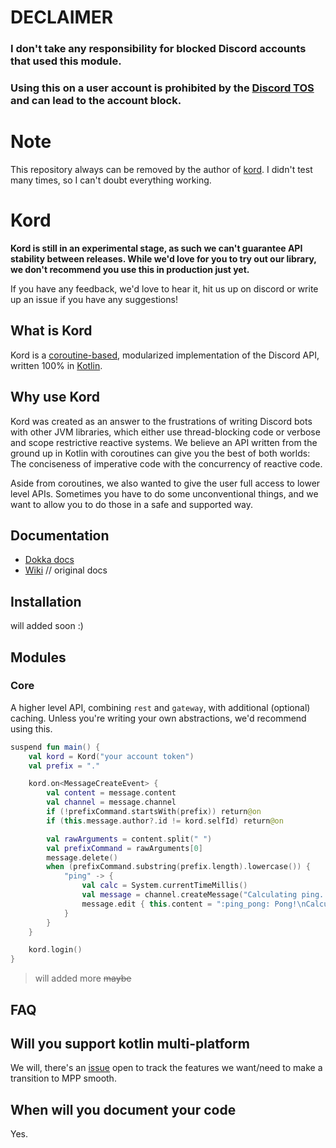 # DECLAIMER

### <strong>I don't take any responsibility for blocked Discord accounts that used this module.</strong>
### <strong>Using this on a user account is prohibited by the [Discord TOS](https://discord.com/terms) and can lead to the account block.</strong>

# Note

This repository always can be removed by the author of [kord](https://github.com/kordlib).
I didn't test many times, so I can't doubt everything working.

# Kord


__Kord is still in an experimental stage, as such we can't guarantee API stability between releases. While we'd love for
you to try out our library, we don't recommend you use this in production just yet.__

If you have any feedback, we'd love to hear it, hit us up on discord or write up an issue if you have any suggestions!

## What is Kord

Kord is a [coroutine-based](https://kotlinlang.org/docs/reference/coroutines-overview.html), modularized implementation
of the Discord API, written 100% in [Kotlin](https://kotlinlang.org/).

## Why use Kord

Kord was created as an answer to the frustrations of writing Discord bots with other JVM libraries, which either use
thread-blocking code or verbose and scope restrictive reactive systems. We believe an API written from the ground up in
Kotlin with coroutines can give you the best of both worlds: The conciseness of imperative code with the concurrency of
reactive code.

Aside from coroutines, we also wanted to give the user full access to lower level APIs. Sometimes you have to do some
unconventional things, and we want to allow you to do those in a safe and supported way.

## Documentation

* [Dokka docs](https://kordlib.github.io/kord/)
* [Wiki](https://github.com/kordlib/kord/wiki) // original docs

## Installation

will added soon :)

## Modules

### Core

A higher level API, combining `rest` and `gateway`, with additional (optional) caching. Unless you're writing your own
abstractions, we'd recommend using this.

```kotlin
suspend fun main() {
    val kord = Kord("your account token")
    val prefix = "."

    kord.on<MessageCreateEvent> {
        val content = message.content
        val channel = message.channel
        if (!prefixCommand.startsWith(prefix)) return@on
        if (this.message.author?.id != kord.selfId) return@on

        val rawArguments = content.split(" ")
        val prefixCommand = rawArguments[0]
        message.delete()
        when (prefixCommand.substring(prefix.length).lowercase()) {
            "ping" -> {
                val calc = System.currentTimeMillis()
                val message = channel.createMessage("Calculating ping...")
                message.edit { this.content = ":ping_pong: Pong!\nCalculated ping : ${System.currentTimeMillis() - calc}ms, Gateway Ping : ${kord.gateway.averagePing}" }
            }
        }
    }

    kord.login()
}
```

> will added more ~~maybe~~

## FAQ

## Will you support kotlin multi-platform

We will, there's an [issue](https://github.com/kordlib/kord/issues/69) open to track the features we want/need to make a
transition to MPP smooth.

## When will you document your code

Yes.
